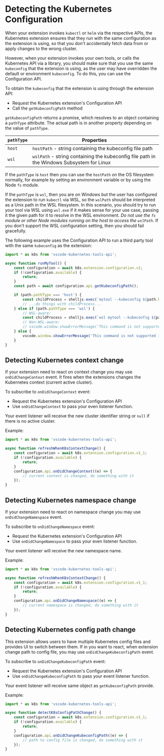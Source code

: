 # Detecting the Kubernetes Configuration

When your extension invokes `kubectl` or `helm` via the respective APIs, the Kubernetes
extension ensures that they run with the same configuration as the extension is using,
so that you don't accidentally fetch data from or apply changes to the wrong cluster.

However, when your extension invokes your own tools, or calls the Kubernetes API via a
library, you should make sure that you use the same `kubeconfig` that the extension is
using, as the user may have overridden the default or environment `kubeconfig`.  To do
this, you can use the Configuration API.

To obtain the `kubeconfig` that the extension is using through the extension API:

* Request the Kubernetes extension's Configuration API
* Call the `getKubeconfigPath` method

`getKubeconfigPath` returns a promise, which resolves to an object containing a `pathType`
attribute.  The actual path is in another property depending on the value of `pathType`.

| `pathType`   | Properties                                                           |
|--------------|----------------------------------------------------------------------|
| `host`       | `hostPath` - string containing the kubeconfig file path                                   |
| `wsl`        | `wslPath` - string containing the kubeconfig file path in the Windows Subsystem for Linux |

If the `pathType` is `host` then you can use the `hostPath` on the OS filesystem normally,
for example by setting an environment variable or by using the Node `fs` module.

If the `pathType` is `wsl`, then you are on Windows but the user has configured the extension
to run `kubectl` via WSL, so the `wslPath` should be interpreted as a Unix path in the WSL
filesystem.  In this scenario, you should try to run your tool via WSL using `wsl.exe` if it
makes sense for your use case, passing it the given path for it to resolve in the WSL environment.
_Do not use the `fs` module or other Node modules running on the host to access the `wslPath`._
If you don't support the WSL configuration setting, then you should fail gracefully.

The following example uses the Configuration API to run a third party tool with the same
`kubeconfig` as the extension:

```javascript
import * as k8s from 'vscode-kubernetes-tools-api';

async function runMyTool() {
    const configuration = await k8s.extension.configuration.v1;
    if (!configuration.available) {
        return;
    }
    const path = await configuration.api.getKubeconfigPath();

    if (path.pathType === 'host') {
        const childProcess = shelljs.exec(`mytool --kubeconfig ${path.hostPath}`);
        // ...do things with childProcess...
    } else if (path.pathType === 'wsl') {
        // WSL-aware:
        const childProcess = shelljs.exec(`wsl mytool --kubeconfig ${path.wslPath}`);
        // Non-WSL-aware:
        // vscode.window.showErrorMessage('This command is not supported on WSL.');
    } else {
        vscode.window.showErrorMessage('This command is not supported in your current configuration.');
    }
}
```

## Detecting Kubernetes context change

If your extension need to react on context change you may use `onDidChangeContext` event.
It fires when the extensions changes the Kubernetes context (current active cluster).

To subscribe to `onDidChangeContext` event:

* Request the Kubernetes extension's Configuration API
* Use `onDidChangeContext` to pass your even listener function.

Your event listener will receive the new cluster identifier string or `null` if there is no active cluster.

Example:

```javascript
import * as k8s from 'vscode-kubernetes-tools-api';

async function refreshWhenK8sContextChange() {
    const configuration = await k8s.extension.configuration.v1_1;
    if (!configuration.available) {
        return;
    }
    configuration.api.onDidChangeContext((e) => {
        // current context is changed, do something with it
    });
}
```

## Detecting Kubernetes namespace change

If your extension need to react on namespace change you may use `onDidChangeNamespace` event.

To subscribe to `onDidChangeNamespace` event:

* Request the Kubernetes extension's Configuration API
* Use `onDidChangeNamespace` to pass your even listener function.

Your event listener will receive the new namespace name.

Example:

```javascript
import * as k8s from 'vscode-kubernetes-tools-api';

async function refreshWhenK8sContextChange() {
    const configuration = await k8s.extension.configuration.v1_1;
    if (!configuration.available) {
        return;
    }
    configuration.api.onDidChangeNamespace((e) => {
        // current namespace is changed, do something with it
    });
}
```

## Detecting Kubernetes config path change

This extension allows users to have multiple Kubernetes config files and provides UI to switch between them.
If in you want to react, when extension change path to config file, you may use `onDidChangeKubeconfigPath` event.

To subscribe to `onDidChangeKubeconfigPath` event:

* Request the Kubernetes extension's Configuration API
* Use `onDidChangeKubeconfigPath` to pass your event listener function.

Your event listener will receive same object as `getKubeconfigPath` provide.

Example:

```javascript
import * as k8s from 'vscode-kubernetes-tools-api';

async function detectK8sConfigPathChange() {
    const configuration = await k8s.extension.configuration.v1_1;
    if (!configuration.available) {
        return;
    }
    configuration.api.onDidChangeKubeconfigPath((e) => {
        // path to config file is changed, do something with it
    });
}
```
